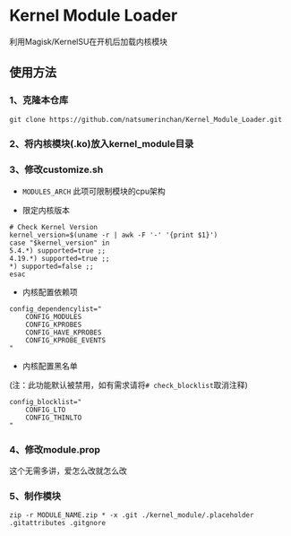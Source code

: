 # Kernel Module Loader
 利用Magisk/KernelSU在开机后加载内核模块

## 使用方法

### 1、克隆本仓库
```
git clone https://github.com/natsumerinchan/Kernel_Module_Loader.git
```

### 2、将内核模块(.ko)放入kernel_module目录

### 3、修改customize.sh

- `MODULES_ARCH` 此项可限制模块的cpu架构

- 限定内核版本
```
# Check Kernel Version
kernel_version=$(uname -r | awk -F '-' '{print $1}')
case "$kernel_version" in
5.4.*) supported=true ;;
4.19.*) supported=true ;;
*) supported=false ;;
esac
```

- 内核配置依赖项
```
config_dependencylist="
    CONFIG_MODULES
    CONFIG_KPROBES
    CONFIG_HAVE_KPROBES
    CONFIG_KPROBE_EVENTS
"
```

- 内核配置黑名单

(注：此功能默认被禁用，如有需求请将`# check_blocklist`取消注释)
```
config_blocklist="
    CONFIG_LTO
    CONFIG_THINLTO
"
```

### 4、修改module.prop
这个无需多讲，爱怎么改就怎么改

### 5、制作模块
```
zip -r MODULE_NAME.zip * -x .git ./kernel_module/.placeholder .gitattributes .gitgnore
```
